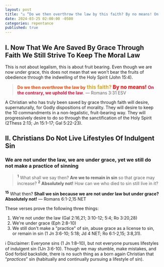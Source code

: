 ```yaml
---
layout: post
title: "⚖️ “Do we then overthrow the law by this faith? By no means! On the contrary, we uphold the law.” — The Apostle Paul" 
date: 2024-03-25 02:00:00 -0500
categories: repentance
published: true
---
```


<!-- “” — -->

<!-- 🪽 -->

## I. Now That We Are Saved By Grace Through Faith We Still Strive To Keep The Moral Law

This is not about legalism, this is about fruit bearing. Even though we are now under grace, this does not mean that we won't bear the fruits of obedience through the indwelling of the Holy Spirit (John 15:4).

> <span style="font-weight:bold;color:orangered;">Do we then overthrow the law by</span> <span style="font-weight:bold;font-size:1.2em;color:GoldenRod;">this faith?</span> <span style="font-weight:bold;font-size:1.2em;color:Red;">By no means!</span> <span style="font-weight:bold;color:Crimson;">On the contrary, we uphold the law</span>. &mdash; Romans 3:31 ESV

A Christian who has truly been saved by grace through faith will desire, supernaturally, for Godly dispositions of morality. They will desire to keep the 10 commandments in a non-legalistic, fruit-bearing way. They will progressively desire to do so through the sanctification of the Holy Spirit (2Thess 2:13; Jn 15:1-17; Gal 5:22-23).

## II. Christians Do Not Live Lifestyles Of Indulgent Sin

### We are not under the law, we are under grace, yet we still do not make a practice of sinning

> <sup style="font-weight:bold;">1</sup> What shall we say then? **Are we to remain in sin** so that grace may increase? <sup style="font-weight:bold;">2</sup> **Absolutely not!** How can we who died to sin still live in it? 
>
<sup style="font-weight:bold;">15</sup> What then? **Shall we sin because we are not under law but under grace? Absolutely not!** &mdash; Romans 6:1-2,15 NET

These verses prove the following three things:
1. We're not under the law (Gal 2:16,21; 3:10-12; 5:4; Ro 3:20,28)
2. We're under grace (Eph 2:8-10)
3. We still don't make a "practice" of sin, abuse grace as a license to sin, or remain in sin (1 Jn 3:6-10; 5:18; Jd 4 NET; Ro 6:1-2,15; 3:8,31).

ℹ️ Disclaimer: Everyone sins (1 Jn 1:8–10), but not everyone pursues lifestyles of indulgent sin (1Jn 3:6-10). Though we may stumble, make mistakes, and God forbid backslide, there is no such thing as a born again Christian that &ldquo;*practices*&rdquo; sin (habitually and continually pursuing a lifestyle of sin).

<script>
    var refTagger = {
        settings: {
            bibleVersion: 'NLT'
        }
    }; 

    (function(d, t) {
        var n=d.querySelector('[nonce]');
        refTagger.settings.nonce = n && (n.nonce||n.getAttribute('nonce'));
        var g = d.createElement(t), s = d.getElementsByTagName(t)[0];
        g.src = 'https://api.reftagger.com/v2/RefTagger.js';
        g.nonce = refTagger.settings.nonce;
        s.parentNode.insertBefore(g, s);
    }(document, 'script'));
</script>